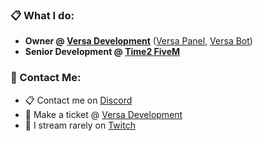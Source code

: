 ### 📋 What I do:
* **Owner @ [Versa Development](https://versadevelopment.net)** ([Versa Panel](https://versapanel.net), [Versa Bot](https://versabot.net)) <br>
* **Senior Development @ [Time2 FiveM](https://time2rp.com)**<br>

### 💭 Contact Me:
- 📋 Contact me on [Discord](https://discord.com/users/383963385202606081)
- 💬 Make a ticket @ [Versa Development](https://discord.gg/FsrujTDbvg)
- 🎥 I stream rarely on [Twitch](https://www.twitch.tv/devaidann)
